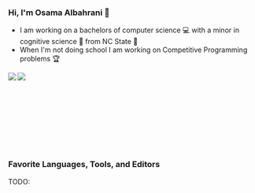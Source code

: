 ### Hi, I'm Osama Albahrani :wave:

- I am working on a bachelors of computer science :computer: with a minor in cognitive science :brain: from NC State :wolf:
- When I'm not doing school I am working on Competitive Programming problems 🏆

<p><img align="left" src="https://github-readme-stats.vercel.app/api?username=osalbahr&show_icons=true&locale=en&count_private=true&theme=onedark&hide_rank=true" /></p>
<p><img align="left" src="https://github-readme-stats.vercel.app/api/top-langs/?username=osalbahr&theme=onedark&layout=compact" /></p>
<br/><br/><br/><br/><br/><br/><br/><br/><br/>

### Favorite Languages, Tools, and Editors

TODO:
